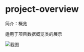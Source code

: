 # project-overview

简介：概览

适用于项目数据概览类的展示

![截图](https://img.alicdn.com/tfs/TB1VhlzhgHqK1RjSZFkXXX.WFXa-2870-428.png)
